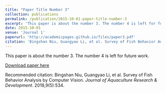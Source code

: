 ```yaml
---
title: "Paper Title Number 3"
collection: publications
permalink: /publication/2015-10-01-paper-title-number-3
excerpt: 'This paper is about the number 3. The number 4 is left for future work.'
date: 2015-10-01
venue: 'Journal 1'
paperurl: 'http://academicpages.github.io/files/paper3.pdf'
citation: 'Bingshan Niu, Guangyao Li, et al. Survey of Fish Behavior Analysis by Computer Vision. <i>Journal of Aquaculture Research & Development</i>. 2018,9(5):534.'
---
```

This paper is about the number 3. The number 4 is left for future work.

[Download paper here](http://academicpages.github.io/files/paper3.pdf)

Recommended citation: Bingshan Niu, Guangyao Li, et al. Survey of Fish Behavior Analysis by Computer Vision. <i>Journal of Aquaculture Research & Development</i>. 2018,9(5):534.